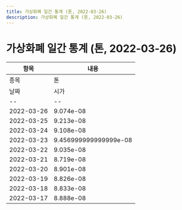 ```yaml
---
title: 가상화폐 일간 통계 (톤, 2022-03-26)
description: 가상화폐 일간 통계 (톤, 2022-03-26)
---
```


가상화폐 일간 통계 (톤, 2022-03-26)
===

|항목|내용|
|--|--|
|종목|톤||마켓|BTC-TON||종류|일 단위 캔들||기간|2022-03-17T09:00:00 - 2022-03-26T09:00:00|
|날짜|시가|저가|고가|종가|비고|
|--|--|--|--|--|--|
|2022-03-26|9.074e-08|9.074e-08|9.074e-08|9.074e-08|    |
|2022-03-25|9.213e-08|9.074e-08|9.467e-08|9.074e-08|    |
|2022-03-24|9.108e-08|8.96e-08|9.108e-08|9.027e-08|    |
|2022-03-23|9.456999999999999e-08|9.204000000000001e-08|9.467e-08|9.21e-08|    |
|2022-03-22|9.035e-08|8.962999999999999e-08|9.102e-08|9.102e-08|    |
|2022-03-21|8.719e-08|8.668e-08|9.163999999999999e-08|9.163999999999999e-08|    |
|2022-03-20|8.901e-08|8.873e-08|9.055e-08|9.023e-08|    |
|2022-03-19|8.826e-08|8.826e-08|9.189e-08|8.901e-08|    |
|2022-03-18|8.833e-08|8.826e-08|8.993e-08|8.826e-08|    |
|2022-03-17|8.888e-08|8.888e-08|8.888e-08|8.888e-08|    |
